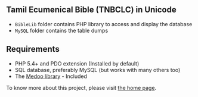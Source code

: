 ## Tamil Ecumenical Bible (TNBCLC) in Unicode

* `BibleLib` folder contains PHP library to access and display the database
* `MySQL` folder contains the table dumps

## Requirements
* PHP 5.4+ and PDO extension (Installed by default)
* SQL database, preferably MySQL (but works with many others too)
* The [Medoo library](http://medoo.in) - Included

To know more about this project, please visit [the home page](http://bible.madharasan.com/live/).
